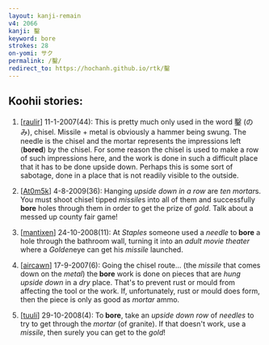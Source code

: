 ```yaml
---
layout: kanji-remain
v4: 2066
kanji: 鑿
keyword: bore
strokes: 28
on-yomi: サク
permalink: /鑿/
redirect_to: https://hochanh.github.io/rtk/鑿
---
```


## Koohii stories: 

1) [<a href="http://kanji.koohii.com/profile/raulir">raulir</a>] 11-1-2007(44): This is pretty much only used in the word 鑿 (のみ), chisel. Missile + metal is obviously a hammer being swung. The needle is the chisel and the mortar represents the impressions left (<strong>bored</strong>) by the chisel. For some reason the chisel is used to make a row of such impressions here, and the work is done in such a difficult place that it has to be done upside down. Perhaps this is some sort of sabotage, done in a place that is not readily visible to the outside.

2) [<a href="http://kanji.koohii.com/profile/At0m5k">At0m5k</a>] 4-8-2009(36): Hanging <em>upside down in a row</em> are <em>ten</em> <em>mortar</em>s. You must shoot chisel tipped <em>missile</em>s into all of them and successfully<strong> bore</strong> holes through them in order to get the prize of <em>gold</em>. Talk about a messed up county fair game!

3) [<a href="http://kanji.koohii.com/profile/mantixen">mantixen</a>] 24-10-2008(11): At <em>Staples</em> someone used a <em>needle</em> to<strong> bore</strong> a hole through the bathroom wall, turning it into an <em>adult movie theater</em> where a <em>Golden</em>eye can get his <em>missile</em> launched.

4) [<a href="http://kanji.koohii.com/profile/aircawn">aircawn</a>] 17-9-2007(6): Going the chisel route... (the <em>missile</em> that comes down on the <em>metal</em>) the<strong> bore</strong> work is done on pieces that are <em>hung upside down</em> in a <em>dry</em> place. That&#039;s to prevent rust or mould from affecting the tool or the work. If, unfortunately, rust or mould does form, then the piece is only as good as <em>mortar</em> ammo.

5) [<a href="http://kanji.koohii.com/profile/tuuli">tuuli</a>] 29-10-2008(4): To<strong> bore</strong>, take an <em>upside down row</em> of <em>needles</em> to try to get through the <em>mortar</em> (of granite). If that doesn&#039;t work, use a <em>missile</em>, then surely you can get to the <em>gold</em>!

